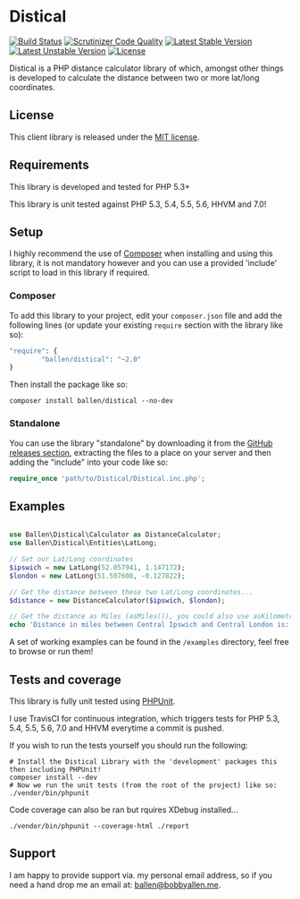 # Distical

[![Build Status](https://scrutinizer-ci.com/g/bobsta63/distical/badges/build.png?b=master)](https://scrutinizer-ci.com/g/bobsta63/distical/build-status/master)
[![Scrutinizer Code Quality](https://scrutinizer-ci.com/g/bobsta63/distical/badges/quality-score.png?b=master)](https://scrutinizer-ci.com/g/bobsta63/distical/?branch=master)
[![Latest Stable Version](https://poser.pugx.org/ballen/distical/v/stable)](https://packagist.org/packages/ballen/distical)
[![Latest Unstable Version](https://poser.pugx.org/ballen/distical/v/unstable)](https://packagist.org/packages/ballen/distical)
[![License](https://poser.pugx.org/ballen/distical/license)](https://packagist.org/packages/ballen/distical)

Distical is a PHP distance calculator library of which, amongst other things is developed to calculate the distance between two or more lat/long coordinates.

## License

This client library is released under the [MIT license](LICENSE).

## Requirements

This library is developed and tested for PHP 5.3+

This library is unit tested against PHP 5.3, 5.4, 5.5, 5.6, HHVM and 7.0!

## Setup

I highly recommend the use of [Composer](https://getcomposer.org/) when installing and using this library, it is not mandatory however and you can use a provided 'include' script to load in this library if required.

### Composer

To add this library to your project, edit your ``composer.json`` file and add the following lines (or update your existing ``require`` section with the library like so):

```php
"require": {
        "ballen/distical": "~2.0"
}
```

Then install the package like so:

```
composer install ballen/distical --no-dev
```

### Standalone

You can use the library "standalone" by downloading it from the [GitHub releases section](https://github.com/bobsta63/distical/releases), extracting the files to a place on your server and then adding the "include" into your code like so:

```php
require_once 'path/to/Distical/Distical.inc.php';
```

## Examples

```php

use Ballen\Distical\Calculator as DistanceCalculator;
use Ballen\Distical\Entities\LatLong;

// Set our Lat/Long coordinates
$ipswich = new LatLong(52.057941, 1.147172);
$london = new LatLong(51.507608, -0.127822);

// Get the distance between these two Lat/Long coordinates...
$distance = new DistanceCalculator($ipswich, $london);

// Get the distance as Miles (asMiles()), you could also use asKilometres() or asNauticalMiles() distance conversions too!
echo 'Distance in miles between Central Ipswich and Central London is: ' . $distance->asMiles();
```

A set of working examples can be found in the ``/examples`` directory, feel free to browse or run them!

## Tests and coverage

This library is fully unit tested using [PHPUnit](https://phpunit.de/).

I use TravisCI for continuous integration, which triggers tests for PHP 5.3, 5.4, 5.5, 5.6, 7.0 and HHVM everytime a commit is pushed.

If you wish to run the tests yourself you should run the following:

```
# Install the Distical Library with the 'development' packages this then including PHPUnit!
composer install --dev
# Now we run the unit tests (from the root of the project) like so:
./vendor/bin/phpunit
```

Code coverage can also be ran but rquires XDebug installed...
```
./vendor/bin/phpunit --coverage-html ./report
```

## Support

I am happy to provide support via. my personal email address, so if you need a hand drop me an email at: [ballen@bobbyallen.me](mailto:ballen@bobbyallen.me).